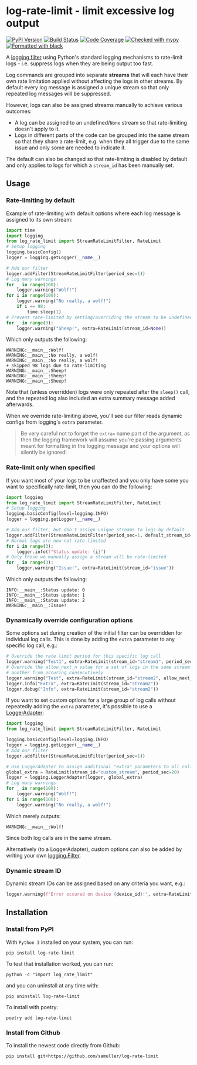 # log-rate-limit - limit excessive log output

[![PyPI Version](https://img.shields.io/pypi/v/log-rate-limit)](https://pypi.org/project/log-rate-limit/)
[![Build Status](https://github.com/samuller/log-rate-limit/actions/workflows/tests.yml/badge.svg)](https://github.com/samuller/log-rate-limit/actions/workflows/tests.yml)
[![Code Coverage](https://img.shields.io/badge/coverage-100%25-brightgreen)](https://github.com/samuller/pgmerge/actions)
[![Checked with mypy](https://img.shields.io/badge/mypy-strict-blue)](http://mypy-lang.org/)
[![Formatted with black](https://img.shields.io/badge/code%20style-black-black)](https://black.readthedocs.io/en/stable/)

A [logging filter](https://docs.python.org/3/library/logging.html#filter-objects) using Python's standard logging mechanisms to rate-limit logs - i.e. suppress logs when they are being output too fast.

Log commands are grouped into separate **streams** that will each have their own rate limitation applied without affecting the logs in other streams. By default every log message is assigned a unique stream so that only repeated log messages will be suppressed.

However, logs can also be assigned streams manually to achieve various outcomes:
- A log can be assigned to an undefined/`None` stream so that rate-limiting doesn't apply to it.
- Logs in different parts of the code can be grouped into the same stream so that they share a rate-limit, e.g. when they all trigger due to the same issue and only some are needed to indicate it.

The default can also be changed so that rate-limiting is disabled by default and only applies to logs for which a `stream_id` has been manually set.

## Usage

### Rate-limiting by default

Example of rate-limiting with default options where each log message is assigned to its own stream:
```python
import time
import logging
from log_rate_limit import StreamRateLimitFilter, RateLimit
# Setup logging
logging.basicConfig()
logger = logging.getLogger(__name__)

# Add our filter
logger.addFilter(StreamRateLimitFilter(period_sec=1))
# Log many warnings
for _ in range(100):
    logger.warning("Wolf!")
for i in range(100):
    logger.warning("No really, a wolf!")
    if i == 98:
        time.sleep(1)
# Prevent rate-limited by setting/overriding the stream to be undefined (None)
for _ in range(3):
    logger.warning("Sheep!", extra=RateLimit(stream_id=None))
``` 
Which only outputs the following:
```log
WARNING:__main__:Wolf!
WARNING:__main__:No really, a wolf!
WARNING:__main__:No really, a wolf!
+ skipped 98 logs due to rate-limiting
WARNING:__main__:Sheep!
WARNING:__main__:Sheep!
WARNING:__main__:Sheep!
```
Note that (unless overridden) logs were only repeated after the `sleep()` call, and the repeated log also included an extra summary message added afterwards.

When we override rate-limiting above, you'll see our filter reads dynamic configs from logging's `extra` parameter.

> Be very careful not to forget the `extra=` name part of the argument, as then the logging framework will assume you're passing arguments meant for formatting in the logging message and your options will silently be ignored!

### Rate-limit only when specified

If you want most of your logs to be unaffected and you only have some you want to specifically rate-limit, then you can do the following:
```python
import logging
from log_rate_limit import StreamRateLimitFilter, RateLimit
# Setup logging
logging.basicConfig(level=logging.INFO)
logger = logging.getLogger(__name__)

# Add our filter, but don't assign unique streams to logs by default
logger.addFilter(StreamRateLimitFilter(period_sec=1, default_stream_id=None))
# Normal logs are now not rate-limited
for i in range(3):
    logger.info(f"Status update: {i}")
# Only those we manually assign a stream will be rate-limited
for _ in range(3):
    logger.warning("Issue!", extra=RateLimit(stream_id="issue"))
```
Which only outputs the following:
```log
INFO:__main__:Status update: 0
INFO:__main__:Status update: 1
INFO:__main__:Status update: 2
WARNING:__main__:Issue!
```

### Dynamically override configuration options

Some options set during creation of the initial filter can be overridden for individual log calls. This is done by adding the `extra` parameter to any specific log call, e.g.:
```python
# Override the rate limit period for this specific log call
logger.warning("Test1", extra=RateLimit(stream_id="stream1", period_sec=30))
# Override the allow_next_n value for a set of logs in the same stream so that this group of logs don't restrict one
# another from occuring consecutively
logger.warning("Test", extra=RateLimit(stream_id="stream2", allow_next_n=2))
logger.info("Extra", extra=RateLimit(stream_id="stream2"))
logger.debug("Info", extra=RateLimit(stream_id="stream2"))
```

If you want to set custom options for a large group of log calls without repeatedly adding the `extra` parameter, it's possible to use a [LoggerAdapter](https://docs.python.org/3/library/logging.html#loggeradapter-objects):
```python
import logging
from log_rate_limit import StreamRateLimitFilter, RateLimit

logging.basicConfig(level=logging.INFO)
logger = logging.getLogger(__name__)
# Add our filter
logger.addFilter(StreamRateLimitFilter(period_sec=1))

# Use LoggerAdapter to assign additional "extra" parameters to all calls using this logger
global_extra = RateLimit(stream_id="custom_stream", period_sec=20)
logger = logging.LoggerAdapter(logger, global_extra)
# Log many warnings
for _ in range(100):
    logger.warning("Wolf!")
for i in range(100):
    logger.warning("No really, a wolf!")
```
Which merely outputs:
```log
WARNING:__main__:Wolf!
```
Since both log calls are in the same stream.

Alternatively (to a LoggerAdapter), custom options can also be added by writing your own [logging.Filter](https://docs.python.org/3.8/howto/logging-cookbook.html#using-filters-to-impart-contextual-information).

### Dynamic stream ID

Dynamic stream IDs can be assigned based on any criteria you want, e.g.:

```python
logger.warning(f"Error occured on device {device_id}!", extra=RateLimit(stream_id=f"error_on_{device_id}"))
```

## Installation

### Install from PyPI

With `Python 3` installed on your system, you can run:

    pip install log-rate-limit

To test that installation worked, you can run:

    python -c "import log_rate_limit"

and you can uninstall at any time with:

    pip uninstall log-rate-limit

To install with poetry:

    poetry add log-rate-limit

### Install from Github

To install the newest code directly from Github:

    pip install git+https://github.com/samuller/log-rate-limit
